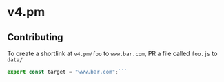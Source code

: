 # v4.pm
## Contributing

To create a shortlink at `v4.pm/foo` to `www.bar.com`, PR a file called `foo.js` to `data/`

```js
export const target = "www.bar.com";```
